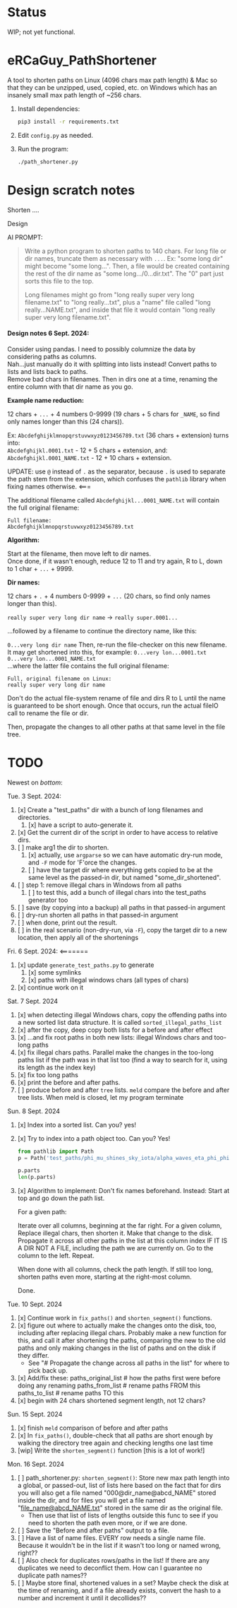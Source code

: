 

# Status

WIP; not yet functional.


# eRCaGuy_PathShortener

A tool to shorten paths on Linux (4096 chars max path length) &amp; Mac so that they can be unzipped, used, copied, etc. on Windows which has an insanely small max path length of ~256 chars.

1. Install dependencies:
    ```bash
    pip3 install -r requirements.txt
    ```

1. Edit `config.py` as needed. 

1. Run the program:
    ```bash
    ./path_shortener.py
    ```


# Design scratch notes

Shorten ....

Design

AI PROMPT: 

> Write a python program to shorten paths to 140 chars. For long file or dir names, truncate them as necessary with `...`. Ex: "some long dir" might become "some long...". Then, a file would be created containing the rest of the dir name as "some long.../0...dir.txt". The "0" part just sorts this file to the top. 
> 
> Long filenames might go from "long really super very long filename.txt" to "long really...txt", plus a "name" file called "long really...NAME.txt", and inside that file it would contain "long really super very long filename.txt". 

#### Design notes 6 Sept. 2024:

Consider using pandas. I need to possibly columnize the data by considering paths as columns.  
Nah...just manually do it with splitting into lists instead! Convert paths to lists and lists back to paths.  
Remove bad chars in filenames. Then in dirs one at a time, renaming the entire column with that dir name as you go. 


**Example name reduction:**  

12 chars + `...` + 4 numbers 0-9999 (19 chars + 5 chars for `_NAME`, so find only names longer than this (24 chars)). 

Ex: 
`Abcdefghijklmnopqrstuvwxyz0123456789.txt` (36 chars + extension) turns into:  
`Abcdefghijkl.0001.txt` - 12 + 5 chars + extension, and:  
`Abcdefghijkl.0001_NAME.txt` - 12 + 10 chars + extension.

UPDATE: use `@` instead of `.` as the separator, because `.` is used to separate the path stem from the extension, which confuses the `pathlib` library when fixing names otherwise. <===

The additional filename called `Abcdefghijkl...0001_NAME.txt` will contain the full original filename:
```
Full filename:
Abcdefghijklmnopqrstuvwxyz0123456789.txt
```

**Algorithm:**  

Start at the filename, then move left to dir names.  
Once done, if it wasn't enough, reduce 12 to 11 and try again, R to L, down to 1 char + `...` + 9999.

**Dir names:**  

12 chars + `.` + 4 numbers 0-9999 + `...` (20 chars, so find only names longer than this).

`really super very long dir name` -> `really super.0001...`

...followed by a filename to continue the directory name, like this: 

`0...very long dir name`
Then, re-run the file-checker on this new filename. It may get shortened into this, for example:
`0...very lon...0001.txt`  
`0...very lon...0001_NAME.txt`  
...where the latter file contains the full original filename:
```
Full, original filename on Linux:
really super very long dir name
```

Don't do the actual file-system rename of file and dirs R to L until the name is guaranteed to be short enough. Once that occurs, run the actual fileIO call to rename the file or dir.

Then, propagate the changes to all other paths at that same level in the file tree.


# TODO

Newest on _bottom_:

Tue. 3 Sept. 2024:
1. [x] Create a "test_paths" dir with a bunch of long filenames and directories. 
    1. [x] have a script to auto-generate it. 
1. [x] Get the current dir of the script in order to have access to relative dirs. 
1. [ ] make arg1 the dir to shorten. 
    1. [x] actually, use `argparse` so we can have automatic dry-run mode, and `-F` mode for 'F'orce the changes.
    1. [ ] have the target dir where everything gets copied to be at the same level as the passed-in dir, but named "some_dir_shortened".
1. [ ] step 1: remove illegal chars in Windows from all paths
    1. [ ] to test this, add a bunch of illegal chars into the test_paths generator too
1. [ ] save (by copying into a backup) all paths in that passed-in argument
1. [ ] dry-run shorten all paths in that passed-in argument
1. [ ] when done, print out the result. 
1. [ ] in the real scenario (non-dry-run, via `-F`), copy the target dir to a new location, then apply all of the shortenings

Fri. 6 Sept. 2024:  <=======
1. [x] update `generate_test_paths.py` to generate 
    1. [x] some symlinks
    1. [x] paths with illegal windows chars (all types of chars)
1. [x] continue work on it

Sat. 7 Sept. 2024
1. [x] when detecting illegal Windows chars, copy the offending paths into a new sorted list data structure. 
    It is called `sorted_illegal_paths_list`
1. [x] after the copy, deep copy both lists for a before and after effect
1. [x] ...and fix root paths in both new lists: illegal Windows chars and too-long paths 
1. [x] fix illegal chars paths. Parallel make the changes in the too-long paths list if the path was in that list too (find a way to search for it, using its length as the index key) 
1. [x] fix too long paths
1. [x] print the before and after paths.
1. [ ] produce before and after `tree` lists. `meld` compare the before and after tree lists. When meld is closed, let my program terminate

Sun. 8 Sept. 2024
1. [x] Index into a sorted list. Can you? yes!
1. [x] Try to index into a path object too. Can you?
    Yes!
    ```py
    from pathlib import Path
    p = Path('test_paths/phi_mu_shines_sky_iota/alpha_waves_eta_phi_phi/omega_sun_forest_wind_nu/bright_iota_sky_omicron_dog/<>:"\|?*_forest_lambda_tau_chi/delta_lambda_sky_wind_sky/waves_lazy_wind_psi_ocean/zeta_quick_xi_whisper_xi/nu_omega_gamma_brown_lazy<_symlink.txt')

    p.parts
    len(p.parts)
    ```
1. [x] Algorithm to implement:
    Don't fix names beforehand. Instead:
    Start at top and go down the path list.

    For a given path:

    Iterate over all columns, beginning at the far right. For a given column, Replace illegal chars, then shorten it. Make that change to the disk. Propagate it across all other paths in the list at this column index IF IT IS A DIR NOT A FILE, including the path we are currently on. Go to the column to the left. Repeat.

    When done with all columns, check the path length. If still too long, shorten paths even more, starting at the right-most column.

    Done.

Tue. 10 Sept. 2024
1. [x] Continue work in `fix_paths()` and `shorten_segment()` functions. 
1. [x] figure out where to actually make the changes onto the disk, too, including after replacing
    illegal chars. Probably make a new function for this, and call it after shortening the paths,
    comparing the new to the old paths and only making changes in the list of paths and on the disk
    if they differ. 
    - See "# Propagate the change across all paths in the list" for where to pick back up.
1. [x] Add/fix these:
    paths_original_list  # how the paths first were before doing any renaming
    paths_from_list      # rename paths FROM this 
    paths_to_list        # rename paths TO this
1. [x] begin with 24 chars shortened segment length, not 12 chars?

Sun. 15 Sept. 2024
1. [x] finish `meld` comparison of before and after paths 
1. [x] In `fix_paths()`, double-check that all paths are short enough by walking the directory tree again and checking lengths one last time 
1. [wip] Write the `shorten_segment()` function [this is a lot of work!]

Mon. 16 Sept. 2024
1. [ ] path_shortener.py: `shorten_segment()`: 
    Store new max path length into a global, or passed-out, list of lists here based on
    the fact that for dirs you will also get a file named "000@dir_name@abcd_NAME" stored inside
    the dir, and for files you will get a file named "file_name@abcd_NAME.txt" stored in the same
    dir as the original file.
    - Then use that list of lists of lengths outside this func to see if you need to shorten the
      path even more, or if we are done.
1. [ ] Save the "Before and after paths" output to a file. 
1. [ ] Have a list of name files. EVERY row needs a single name file. Because it wouldn't be in the list if it wasn't too long or named wrong, right??
1. [ ] Also check for duplicates rows/paths in the list! If there are any duplicates we need to deconflict them. 
How can I guarantee no duplicate path names??
1. [ ] Maybe store final, shortened values in a set? 
    Maybe check the disk at the time of renaming, and if a file already exists, convert the hash to a number and increment it until it decollides??
